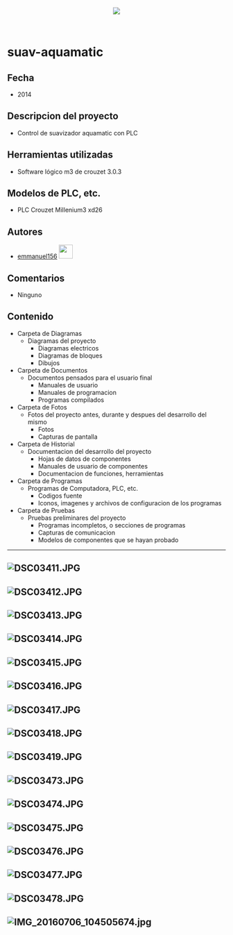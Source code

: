 <br/>
<p align="center">
  <img src="https://avatars2.githubusercontent.com/u/15052789?v=3&s=200">
</p>
<br/>

# suav-aquamatic

## Fecha
* 2014

## Descripcion del proyecto
* Control de suavizador aquamatic con PLC

## Herramientas utilizadas
* Software lógico m3 de crouzet 3.0.3

## Modelos de PLC, etc.
* PLC Crouzet Millenium3 xd26

## Autores
* <a href="http://www.github.com/emmanuel156">emmanuel156</a> <img src="https://avatars0.githubusercontent.com/u/15036095?v=3" height="32" width="32">

## Comentarios
* Ninguno

## Contenido
* Carpeta de Diagramas
	* Diagramas del proyecto
		* Diagramas electricos
		* Diagramas de bloques
		* Dibujos
* Carpeta de Documentos
	* Documentos pensados para el usuario final
		* Manuales de usuario
		* Manuales de programacion
		* Programas compilados
* Carpeta de Fotos
	* Fotos del proyecto antes, durante y despues del desarrollo del mismo
		* Fotos
		* Capturas de pantalla
* Carpeta de Historial
	* Documentacion del desarrollo del proyecto
		* Hojas de datos de componentes
		* Manuales de usuario de componentes
		* Documentacion de funciones, herramientas
* Carpeta de Programas
	* Programas de Computadora, PLC, etc. 
		* Codigos fuente
		* Iconos, imagenes y archivos de configuracion de los programas
* Carpeta de Pruebas
	* Pruebas preliminares del proyecto
		* Programas incompletos, o secciones de programas
		* Capturas de comunicacion
		* Modelos de componentes que se hayan probado

---
![DSC03411.JPG](/Fotos/DSC03411.JPG)
---
![DSC03412.JPG](/Fotos/DSC03412.JPG)
---
![DSC03413.JPG](/Fotos/DSC03413.JPG)
---
![DSC03414.JPG](/Fotos/DSC03414.JPG)
---
![DSC03415.JPG](/Fotos/DSC03415.JPG)
---
![DSC03416.JPG](/Fotos/DSC03416.JPG)
---
![DSC03417.JPG](/Fotos/DSC03417.JPG)
---
![DSC03418.JPG](/Fotos/DSC03418.JPG)
---
![DSC03419.JPG](/Fotos/DSC03419.JPG)
---
![DSC03473.JPG](/Fotos/DSC03473.JPG)
---
![DSC03474.JPG](/Fotos/DSC03474.JPG)
---
![DSC03475.JPG](/Fotos/DSC03475.JPG)
---
![DSC03476.JPG](/Fotos/DSC03476.JPG)
---
![DSC03477.JPG](/Fotos/DSC03477.JPG)
---
![DSC03478.JPG](/Fotos/DSC03478.JPG)
---
![IMG_20160706_104505674.jpg](/Fotos/IMG_20160706_104505674.jpg)
---
